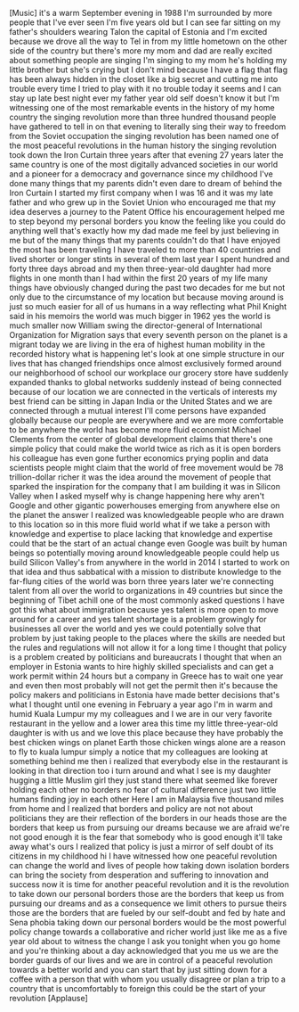 
[Music]
it&#39;s a warm September evening in 1988
I&#39;m surrounded by more people that I&#39;ve
ever seen I&#39;m five years old but I can
see far sitting on my father&#39;s shoulders
wearing Talon the capital of Estonia and
I&#39;m excited because we drove all the way
to Tel in from my little hometown on the
other side of the country but there&#39;s
more my mom and dad are really excited
about something people are singing I&#39;m
singing to my mom he&#39;s holding my little
brother but she&#39;s crying but I don&#39;t
mind because I have a flag that flag has
been always hidden in the closet like a
big secret and cutting me into trouble
every time I tried to play with it no
trouble today it seems and I can stay up
late best night ever
my father year old self doesn&#39;t know it
but I&#39;m witnessing one of the most
remarkable events in the history of my
home country the singing revolution more
than three hundred thousand people have
gathered to tell in on that evening to
literally sing their way to freedom from
the Soviet occupation the singing
revolution has been named one of the
most peaceful revolutions in the human
history the singing revolution took down
the Iron Curtain three years after that
evening 27 years later the same country
is one of the most digitally advanced
societies in our world and a pioneer for
a democracy and governance since my
childhood I&#39;ve done many things that my
parents didn&#39;t even dare to dream of
behind the Iron Curtain
I started my first company when I was 16
and it was my late father
and who grew up in the Soviet Union who
encouraged me that my idea deserves a
journey to the Patent Office his
encouragement helped me to step beyond
my personal borders you know the feeling
like you could do anything well that&#39;s
exactly how my dad made me feel by just
believing in me but of the many things
that my parents couldn&#39;t do that I have
enjoyed the most has been traveling I
have traveled to more than 40 countries
and lived shorter or longer stints in
several of them last year I spent
hundred and forty three days abroad and
my then three-year-old daughter had more
flights in one month than I had within
the first 20 years of my life many
things have obviously changed during the
past two decades for me but not only due
to the circumstance of my location but
because moving around is just so much
easier for all of us humans in a way
reflecting what Phil Knight said in his
memoirs the world was much bigger in
1962
yes the world is much smaller now
William swing the director-general of
International Organization for Migration
says that every seventh person on the
planet is a migrant today we are living
in the era of highest human mobility in
the recorded history what is happening
let&#39;s look at one simple structure in
our lives that has changed friendships
once almost exclusively formed around
our neighborhood of school our workplace
our grocery store have suddenly expanded
thanks to global networks suddenly
instead of being connected because of
our location we are connected in the
verticals of interests my best friend
can be sitting in Japan India or the
United States and we are connected
through a mutual interest I&#39;ll come
persons have expanded globally because
our people are everywhere and we are
more comfortable to be anywhere the
world has become more fluid economist
Michael Clements from the center of
global development claims that there&#39;s
one simple policy that could make the
world twice as rich as it is open
borders his colleague has even gone
further economics prying poplin and data
scientists people might claim that the
world of free movement would be 78
trillion-dollar richer it was the idea
around the movement of people that
sparked the inspiration for the company
that I am building it was in Silicon
Valley when I asked myself why is change
happening here
why aren&#39;t Google and other gigantic
powerhouses emerging from anywhere else
on the planet the answer I realized was
knowledgeable people who are drawn to
this location so in this more fluid
world what if we take a person with
knowledge and expertise to place lacking
that knowledge and expertise could that
be the start of an actual change even
Google was built by human beings so
potentially moving around knowledgeable
people could help us build Silicon
Valley&#39;s from anywhere in the world in
2014 I started to work on that idea and
thus sabbatical with a mission to
distribute knowledge to the far-flung
cities of the world was born three years
later we&#39;re connecting talent from all
over the world to organizations in 49
countries but since the beginning of
Tibet achill one of the most commonly
asked questions I have got this what
about immigration because yes talent is
more open to move around for a career
and yes talent shortage is a problem
growingly for businesses all over the
world and yes we could potentially solve
that problem by just taking people to
the places where the skills are needed
but the rules and regulations will not
allow it for a long time I
thought that policy is a problem created
by politicians and bureaucrats I thought
that when an employer in Estonia wants
to hire highly skilled specialists and
can get a work permit within 24 hours
but a company in Greece has to wait one
year and even then most probably will
not get the permit then it&#39;s because the
policy makers and politicians in Estonia
have made better decisions that&#39;s what I
thought until one evening in February a
year ago I&#39;m in warm and humid Kuala
Lumpur my my colleagues and I we are in
our very favorite restaurant in the
yellow and a lower area this time my
little three-year-old daughter is with
us and we love this place because they
have probably the best chicken wings on
planet Earth those chicken wings alone
are a reason to fly to kuala lumpur
simply a notice that my colleagues are
looking at something behind me then i
realized that everybody else in the
restaurant is looking in that direction
too
i turn around and what I see is my
daughter hugging a little Muslim girl
they just stand there what seemed like
forever holding each other no borders no
fear of cultural difference just two
little humans finding joy in each other
Here I am in Malaysia five thousand
miles from home and I realized that
borders and policy are not not about
politicians they are their reflection of
the borders in our heads those are the
borders that keep us from pursuing our
dreams because we are afraid we&#39;re not
good enough it is the fear that somebody
who is good enough it&#39;ll take away
what&#39;s ours I realized that policy is
just a mirror of self doubt of its
citizens in my childhood hi I have
witnessed how one peaceful revolution
can change the world and lives of people
how taking down isolation borders can
bring the society from desperation and
suffering to innovation and success now
it is time for another peaceful
revolution and it is the revolution to
take down our personal borders those are
the borders that keep us from pursuing
our dreams and as a consequence we limit
others to pursue theirs those are the
borders that are fueled by our
self-doubt and fed by hate and Sena
phobia taking down our personal borders
would be the most powerful policy change
towards a collaborative and richer world
just like me as a five year old about to
witness the change I ask you tonight
when you go home and you&#39;re thinking
about a day acknowledged that you me us
we are the border guards of our lives
and we are in control of a peaceful
revolution towards a better world and
you can start that by just sitting down
for a coffee with a person that with
whom you usually disagree or plan a trip
to a country that is uncomfortably to
foreign this could be the start of your
revolution
[Applause]
